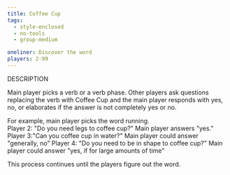 ```yaml
---
title: Coffee Cup
tags:
  - style-enclosed
  - no-tools
  - group-medium

oneliner: Discover the word
players: 2-99
---
```

DESCRIPTION

Main player picks a verb or a verb phase.
Other players ask questions replacing the verb with Coffee Cup and the main player responds with yes, no, or elaborates if the answer is not completely yes or no.

For example, main player picks the word running.  
Player 2: "Do you need legs to coffee cup?" Main player answers "yes." 
Player 3:"Can you coffee cup in water?" Main player could answer "generally, no" 
Player 4: "Do you need to be in shape to coffee cup?" Main player could answer "yes, if for large amounts of time"

This process continues until the players figure out the word.
